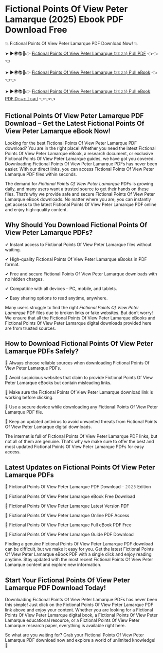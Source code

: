 # Fictional Points Of View Peter Lamarque (2025) Ebook PDF Download Free

💥 Fictional Points Of View Peter Lamarque PDF Download Now! 💥

➤ ►🌍📚📱👉 [Fictional Points Of View Peter Lamarque (𝟸𝟶𝟸𝟻) F𝚞ll PDF](https://getpdf.xyz/fictional-points-of-view-peter-lamarque) 👈👈👈


➤ ►🌍📚📱👉 [Fictional Points Of View Peter Lamarque (𝟸𝟶𝟸𝟻) F𝚞ll eBook](https://getpdf.xyz/fictional-points-of-view-peter-lamarque) 👈👈👈


➤ ►🌍📚📱👉 [Fictional Points Of View Peter Lamarque (𝟸𝟶𝟸𝟻) F𝚞ll eBook PDF D𝚘𝚠𝚗𝚕𝚘a𝚍](https://getpdf.xyz/fictional-points-of-view-peter-lamarque) 👈👈👈


## Fictional Points Of View Peter Lamarque PDF Download – Get the Latest Fictional Points Of View Peter Lamarque eBook Now!

Looking for the best Fictional Points Of View Peter Lamarque PDF download? You are in the right place! Whether you need the latest Fictional Points Of View Peter Lamarque eBook, a research document, or exclusive Fictional Points Of View Peter Lamarque guides, we have got you covered. Downloading Fictional Points Of View Peter Lamarque PDFs has never been easier. With our direct links, you can access Fictional Points Of View Peter Lamarque PDF files within seconds.

The demand for *Fictional Points Of View Peter Lamarque* PDFs is growing daily, and many users want a trusted source to get their hands on these files. That’s why we provide safe and secure Fictional Points Of View Peter Lamarque eBook downloads. No matter where you are, you can instantly get access to the latest Fictional Points Of View Peter Lamarque PDF online and enjoy high-quality content.

## Why Should You Download Fictional Points Of View Peter Lamarque PDFs?

✔ Instant access to Fictional Points Of View Peter Lamarque files without waiting.

✔ High-quality Fictional Points Of View Peter Lamarque eBooks in PDF format.

✔ Free and secure Fictional Points Of View Peter Lamarque downloads with no hidden charges.

✔ Compatible with all devices – PC, mobile, and tablets.

✔ Easy sharing options to read anytime, anywhere.

Many users struggle to find the right *Fictional Points Of View Peter Lamarque* PDF files due to broken links or fake websites. But don’t worry! We ensure that all the Fictional Points Of View Peter Lamarque eBooks and Fictional Points Of View Peter Lamarque digital downloads provided here are from trusted sources.

## How to Download Fictional Points Of View Peter Lamarque PDFs Safely?

📌 Always choose reliable sources when downloading Fictional Points Of View Peter Lamarque PDFs.

📌 Avoid suspicious websites that claim to provide Fictional Points Of View Peter Lamarque eBooks but contain misleading links.

📌 Make sure the Fictional Points Of View Peter Lamarque download link is working before clicking.

📌 Use a secure device while downloading any Fictional Points Of View Peter Lamarque PDF file.

📌 Keep an updated antivirus to avoid unwanted threats from Fictional Points Of View Peter Lamarque digital downloads.

The internet is full of Fictional Points Of View Peter Lamarque PDF links, but not all of them are genuine. That’s why we make sure to offer the best and most updated Fictional Points Of View Peter Lamarque PDFs for easy access.

## Latest Updates on Fictional Points Of View Peter Lamarque PDFs

🔹 Fictional Points Of View Peter Lamarque PDF Download – 𝟸𝟶𝟸𝟻 Edition

🔹 Fictional Points Of View Peter Lamarque eBook Free Download

🔹 Fictional Points Of View Peter Lamarque Latest Version PDF

🔹 Fictional Points Of View Peter Lamarque Online PDF Access

🔹 Fictional Points Of View Peter Lamarque Full eBook PDF Free

🔹 Fictional Points Of View Peter Lamarque Guide PDF Download

Finding a genuine Fictional Points Of View Peter Lamarque PDF download can be difficult, but we make it easy for you. Get the latest Fictional Points Of View Peter Lamarque eBook PDF with a single click and enjoy reading anytime. Stay updated with the most recent Fictional Points Of View Peter Lamarque content and explore new information.

## Start Your Fictional Points Of View Peter Lamarque PDF Download Today!

Downloading Fictional Points Of View Peter Lamarque PDFs has never been this simple! Just click on the Fictional Points Of View Peter Lamarque PDF link above and enjoy your content. Whether you are looking for a Fictional Points Of View Peter Lamarque digital book, a Fictional Points Of View Peter Lamarque educational resource, or a Fictional Points Of View Peter Lamarque research paper, everything is available right here.

So what are you waiting for? Grab your Fictional Points Of View Peter Lamarque PDF download now and explore a world of unlimited knowledge! 🚀